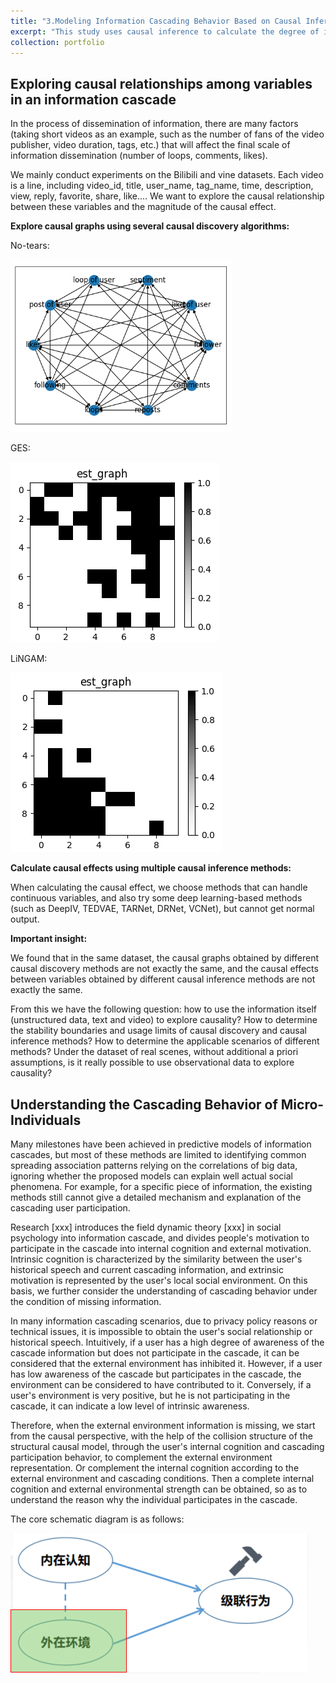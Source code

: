 ```yaml
---
title: "3.Modeling Information Cascading Behavior Based on Causal Inference"
excerpt: "This study uses causal inference to calculate the degree of influence of internal motivation and external environment on individual decision-making, understand the reasons behind individual behavior, and provide a basis for policy formulation.<br/><img src='/images/Re_IC_6.png'>"
collection: portfolio
---
```


Exploring causal relationships among variables in an information cascade
---

In the process of dissemination of information, there are many factors (taking short videos as an example, such as the number of fans of the video publisher, video duration, tags, etc.) that will affect the final scale of information dissemination (number of loops, comments, likes).

We mainly conduct experiments on the Bilibili and vine datasets. Each video is a line, including video_id, title, user_name, tag_name, time, description, view, reply, favorite, share, like.... We want to explore the causal relationship between these variables and the magnitude of the causal effect.

**Explore causal graphs using several causal discovery algorithms:**


No-tears:

<img src='/images/Re_IC_2.png'>

GES: 

<img src='/images/Re_IC_3.png'>

LiNGAM:

<img src='/images/Re_IC_4.png'>


**Calculate causal effects using multiple causal inference methods:**

When calculating the causal effect, we choose methods that can handle continuous variables, and also try some deep learning-based methods (such as DeepIV, TEDVAE, TARNet, DRNet, VCNet), but cannot get normal output.

**Important insight:**

We found that in the same dataset, the causal graphs obtained by different causal discovery methods are not exactly the same, and the causal effects between variables obtained by different causal inference methods are not exactly the same.

From this we have the following question: how to use the information itself (unstructured data, text and video) to explore causality? How to determine the stability boundaries and usage limits of causal discovery and causal inference methods? How to determine the applicable scenarios of different methods? Under the dataset of real scenes, without additional a priori assumptions, is it really possible to use observational data to explore causality?


Understanding the Cascading Behavior of Micro-Individuals
---

Many milestones have been achieved in predictive models of information cascades, but most of these methods are limited to identifying common spreading association patterns relying on the correlations of big data, ignoring whether the proposed models can explain well actual social phenomena. For example, for a specific piece of information, the existing methods still cannot give a detailed mechanism and explanation of the cascading user participation.

Research [xxx] introduces the field dynamic theory [xxx] in social psychology into information cascade, and divides people's motivation to participate in the cascade into internal cognition and external motivation. Intrinsic cognition is characterized by the similarity between the user's historical speech and current cascading information, and extrinsic motivation is represented by the user's local social environment. On this basis, we further consider the understanding of cascading behavior under the condition of missing information.

In many information cascading scenarios, due to privacy policy reasons or technical issues, it is impossible to obtain the user's social relationship or historical speech. Intuitively, if a user has a high degree of awareness of the cascade information but does not participate in the cascade, it can be considered that the external environment has inhibited it. However, if a user has low awareness of the cascade but participates in the cascade, the environment can be considered to have contributed to it. Conversely, if a user's environment is very positive, but he is not participating in the cascade, it can indicate a low level of intrinsic awareness.

Therefore, when the external environment information is missing, we start from the causal perspective, with the help of the collision structure of the structural causal model, through the user's internal cognition and cascading participation behavior, to complement the external environment representation. Or complement the internal cognition according to the external environment and cascading conditions. Then a complete internal cognition and external environmental strength can be obtained, so as to understand the reason why the individual participates in the cascade.

The core schematic diagram is as follows:

<img src='/images/Re_IC_6.png'>

